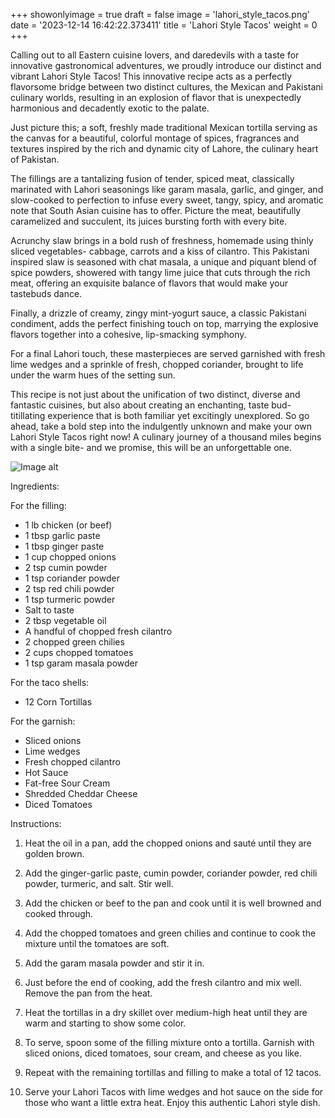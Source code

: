 +++ 
showonlyimage = true 
draft = false 
image = 'lahori_style_tacos.png'
date = '2023-12-14 16:42:22.373411' 
title = 'Lahori Style Tacos' 
weight = 0
+++ 
 
Calling out to all Eastern cuisine lovers, and daredevils with a taste for innovative gastronomical adventures, we proudly introduce our distinct and vibrant Lahori Style Tacos! This innovative recipe acts as a perfectly flavorsome bridge between two distinct cultures, the Mexican and Pakistani culinary worlds, resulting in an explosion of flavor that is unexpectedly harmonious and decadently exotic to the palate.

Just picture this; a soft, freshly made traditional Mexican tortilla serving as the canvas for a beautiful, colorful montage of spices, fragrances and textures inspired by the rich and dynamic city of Lahore, the culinary heart of Pakistan.

The fillings are a tantalizing fusion of tender, spiced meat, classically marinated with Lahori seasonings like garam masala, garlic, and ginger, and slow-cooked to perfection to infuse every sweet, tangy, spicy, and aromatic note that South Asian cuisine has to offer. Picture the meat, beautifully caramelized and succulent, its juices bursting forth with every bite.

Acrunchy slaw brings in a bold rush of freshness, homemade using thinly sliced vegetables- cabbage, carrots and a kiss of cilantro. This Pakistani inspired slaw is seasoned with chat masala, a unique and piquant blend of spice powders, showered with tangy lime juice that cuts through the rich meat, offering an exquisite balance of flavors that would make your tastebuds dance.

Finally, a drizzle of creamy, zingy mint-yogurt sauce, a classic Pakistani condiment, adds the perfect finishing touch on top, marrying the explosive flavors together into a cohesive, lip-smacking symphony. 

For a final Lahori touch, these masterpieces are served garnished with fresh lime wedges and a sprinkle of fresh, chopped coriander, brought to life under the warm hues of the setting sun. 

This recipe is not just about the unification of two distinct, diverse and fantastic cuisines, but also about creating an enchanting, taste bud-titillating experience that is both familiar yet excitingly unexplored. So go ahead, take a bold step into the indulgently unknown and make your own Lahori Style Tacos right now! A culinary journey of a thousand miles begins with a single bite- and we promise, this will be an unforgettable one. 

![Image alt](/lahori_style_tacos.png '300px')

Ingredients: 

For the filling:
- 1 lb chicken (or beef)
- 1 tbsp garlic paste
- 1 tbsp ginger paste
- 1 cup chopped onions
- 2 tsp cumin powder
- 1 tsp coriander powder
- 2 tsp red chili powder
- 1 tsp turmeric powder
- Salt to taste
- 2 tbsp vegetable oil
- A handful of chopped fresh cilantro
- 2 chopped green chilies
- 2 cups chopped tomatoes
- 1 tsp garam masala powder

For the taco shells:
- 12 Corn Tortillas

For the garnish:
- Sliced onions
- Lime wedges
- Fresh chopped cilantro
- Hot Sauce
- Fat-free Sour Cream
- Shredded Cheddar Cheese
- Diced Tomatoes

Instructions:

1. Heat the oil in a pan, add the chopped onions and sauté until they are golden brown.

2. Add the ginger-garlic paste, cumin powder, coriander powder, red chili powder, turmeric, and salt. Stir well.

3. Add the chicken or beef to the pan and cook until it is well browned and cooked through.

4. Add the chopped tomatoes and green chilies and continue to cook the mixture until the tomatoes are soft.

5. Add the garam masala powder and stir it in. 

6. Just before the end of cooking, add the fresh cilantro and mix well. Remove the pan from the heat.

7. Heat the tortillas in a dry skillet over medium-high heat until they are warm and starting to show some color. 

8. To serve, spoon some of the filling mixture onto a tortilla. Garnish with sliced onions, diced tomatoes, sour cream, and cheese as you like.

9. Repeat with the remaining tortillas and filling to make a total of 12 tacos.

10. Serve your Lahori Tacos with lime wedges and hot sauce on the side for those who want a little extra heat. Enjoy this authentic Lahori style dish.